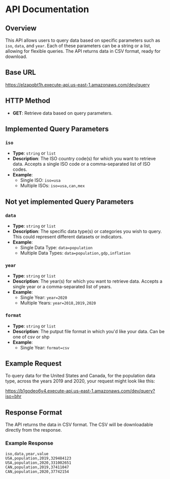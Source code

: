 # API Documentation

## Overview

This API allows users to query data based on specific parameters such as `iso`, `data`, and `year`. Each of these parameters can be a string or a list, allowing for flexible queries. The API returns data in CSV format, ready for download.

## Base URL

https://elzapqbt1h.execute-api.us-east-1.amazonaws.com/dev/query


## HTTP Method

- **GET**: Retrieve data based on query parameters.

## Implemented Query Parameters

### `iso`
- **Type**: `string` or `list`
- **Description**: The ISO country code(s) for which you want to retrieve data. Accepts a single ISO code or a comma-separated list of ISO codes.
- **Example**:
  - Single ISO: `iso=usa`
  - Multiple ISOs: `iso=usa,can,mex`


## Not yet implemented Query Parameters

### `data`
- **Type**: `string` or `list`
- **Description**: The specific data type(s) or categories you wish to query. This could represent different datasets or indicators.
- **Example**:
  - Single Data Type: `data=population`
  - Multiple Data Types: `data=population,gdp,inflation`

### `year`
- **Type**: `string` or `list`
- **Description**: The year(s) for which you want to retrieve data. Accepts a single year or a comma-separated list of years.
- **Example**:
  - Single Year: `year=2020`
  - Multiple Years: `year=2018,2019,2020`

### `format`
- **Type**: `string` or `list`
- **Description**: The putput file format in which you'd like your data. Can be one of csv or shp
- **Example**:
  - Single Year: `format=csv`

## Example Request

To query data for the United States and Canada, for the population data type, across the years 2019 and 2020, your request might look like this:


https://b1godeo6y4.execute-api.us-east-1.amazonaws.com/dev/query?iso=bhr


## Response Format

The API returns the data in CSV format. The CSV will be downloadable directly from the response.

### Example Response

```csv
iso,data,year,value
USA,population,2019,329484123
USA,population,2020,331002651
CAN,population,2019,37411047
CAN,population,2020,37742154
